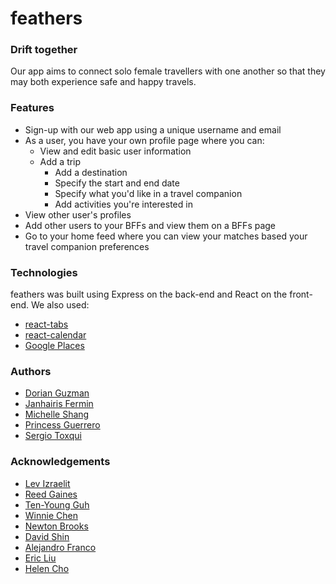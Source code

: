 # feathers
### Drift together

Our app aims to connect solo female travellers with one another so that they may both experience safe and happy travels.

### Features
* Sign-up with our web app using a unique username and email
* As a user, you have your own profile page where you can:
  - View and edit basic user information
  - Add a trip
    - Add a destination
    - Specify the start and end date
    - Specify what you'd like in a travel companion
    - Add activities you're interested in
* View other user's profiles
* Add other users to your BFFs and view them on a BFFs page
* Go to your home feed where you can view your matches based your travel companion preferences

### Technologies

feathers was built using Express on the back-end and React on the front-end. We also used:
* [react-tabs](https://www.npmjs.com/package/react-tabs)
* [react-calendar](https://www.npmjs.com/package/react-calendar)
* [Google Places](https://developers.google.com/places/web-service/)

### Authors
* [Dorian Guzman](https://github.com/doriguzman)
* [Janhairis Fermin](https://github.com/janhairis)
* [Michelle Shang](https://github.com/michellelala)
* [Princess Guerrero](https://github.com/princessguerrero)
* [Sergio Toxqui](https://github.com/sergiotoxqui)

### Acknowledgements 
* [Lev Izraelit](https://github.com/lizraeli)
* [Reed Gaines](https://github.com/crymall)
* [Ten-Young Guh](https://github.com/tenyoung795)
* [Winnie Chen](https://github.com/win-chen)
* [Newton Brooks](https://github.com/newton-brooks)
* [David Shin](https://github.com/davidyshin)
* [Alejandro Franco](https://github.com/alejo4373)
* [Eric Liu](https://github.com/husheric)
* [Helen Cho](https://github.com/helencho)
